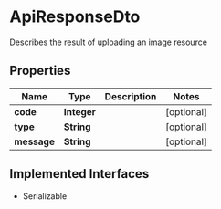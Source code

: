

# ApiResponseDto

Describes the result of uploading an image resource

## Properties

| Name | Type | Description | Notes |
|------------ | ------------- | ------------- | -------------|
|**code** | **Integer** |  |  [optional] |
|**type** | **String** |  |  [optional] |
|**message** | **String** |  |  [optional] |


## Implemented Interfaces

* Serializable


